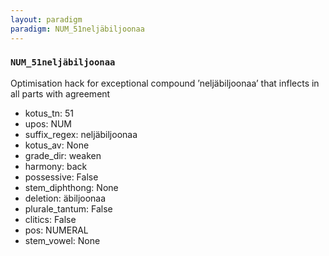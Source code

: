 ```yaml
---
layout: paradigm
paradigm: NUM_51neljäbiljoonaa
---
```

### ` NUM_51neljäbiljoonaa `

Optimisation hack for exceptional compound ’neljäbiljoonaa’ that inflects in all parts with agreement
* kotus_tn: 51
* upos: NUM
* suffix_regex: neljäbiljoonaa
* kotus_av: None
* grade_dir: weaken
* harmony: back
* possessive: False
* stem_diphthong: None
* deletion: äbiljoonaa
* plurale_tantum: False
* clitics: False
* pos: NUMERAL
* stem_vowel: None
